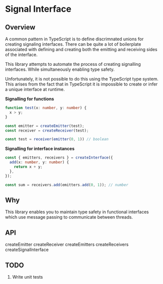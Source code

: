 Signal Interface
================

Overview
--------

A common pattern in TypeScript is to define discrimnated unions for creating
signaling interfaces. There can be quite a lot of boilerplate associated with
defining and creating both the emitting and receiving sides of the interface.

This library attempts to automate the process of creating signalling interfaces.
While simultaneously enabling type safety.

Unfortunately, it is not possible to do this using the TypeScript type system.
This arises from the fact that in TypeScript it is impossible to create or
infer a unique interface at runtime.

**Signalling for functions**

```ts
function test(x: number, y: number) {
  x > y;
}

const emitter = createEmitter(test);
const receiver = createReceiver(test);

const test = receiver(emitter(0, 1)) // boolean
```

**Signalling for interface instances**

```ts
const { emitters, receivers } = createInterface({
  add(x: number, y: number) {
    return x + y;
  },
});

const sum = receivers.add(emitters.add(0, 1)); // number
```

Why
---

This library enables you to maintain type safety in functional interfaces which
use message passing to communicate between threads.

API
---

createEmitter
createReceiver
createEmitters
createReceivers
createSignalInterface

TODO
----

1. Write unit tests